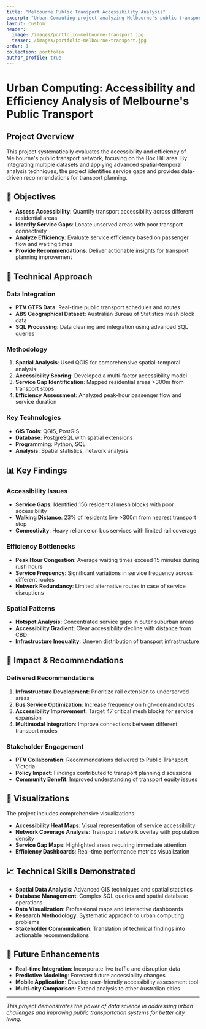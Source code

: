 ```yaml
---
title: "Melbourne Public Transport Accessibility Analysis"
excerpt: "Urban Computing project analyzing Melbourne's public transport network accessibility and efficiency using GIS and data science techniques."
layout: custom
header:
  image: /images/portfolio-melbourne-transport.jpg
  teaser: /images/portfolio-melbourne-transport.jpg
order: 1
collection: portfolio
author_profile: true
---
```


# Urban Computing: Accessibility and Efficiency Analysis of Melbourne's Public Transport

## Project Overview

This project systematically evaluates the accessibility and efficiency of Melbourne's public transport network, focusing on the Box Hill area. By integrating multiple datasets and applying advanced spatial-temporal analysis techniques, the project identifies service gaps and provides data-driven recommendations for transport planning.

## 🎯 Objectives

- **Assess Accessibility**: Quantify transport accessibility across different residential areas
- **Identify Service Gaps**: Locate unserved areas with poor transport connectivity
- **Analyze Efficiency**: Evaluate service efficiency based on passenger flow and waiting times
- **Provide Recommendations**: Deliver actionable insights for transport planning improvement

## 🔧 Technical Approach

### Data Integration
- **PTV GTFS Data**: Real-time public transport schedules and routes
- **ABS Geographical Dataset**: Australian Bureau of Statistics mesh block data
- **SQL Processing**: Data cleaning and integration using advanced SQL queries

### Methodology
1. **Spatial Analysis**: Used QGIS for comprehensive spatial-temporal analysis
2. **Accessibility Scoring**: Developed a multi-factor accessibility model
3. **Service Gap Identification**: Mapped residential areas >300m from transport stops
4. **Efficiency Assessment**: Analyzed peak-hour passenger flow and service duration

### Key Technologies
- **GIS Tools**: QGIS, PostGIS
- **Database**: PostgreSQL with spatial extensions
- **Programming**: Python, SQL
- **Analysis**: Spatial statistics, network analysis

## 📊 Key Findings

### Accessibility Issues
- **Service Gaps**: Identified 156 residential mesh blocks with poor accessibility
- **Walking Distance**: 23% of residents live >300m from nearest transport stop
- **Connectivity**: Heavy reliance on bus services with limited rail coverage

### Efficiency Bottlenecks
- **Peak Hour Congestion**: Average waiting times exceed 15 minutes during rush hours
- **Service Frequency**: Significant variations in service frequency across different routes
- **Network Redundancy**: Limited alternative routes in case of service disruptions

### Spatial Patterns
- **Hotspot Analysis**: Concentrated service gaps in outer suburban areas
- **Accessibility Gradient**: Clear accessibility decline with distance from CBD
- **Infrastructure Inequality**: Uneven distribution of transport infrastructure

## 🚀 Impact & Recommendations

### Delivered Recommendations
1. **Infrastructure Development**: Prioritize rail extension to underserved areas
2. **Bus Service Optimization**: Increase frequency on high-demand routes
3. **Accessibility Improvement**: Target 47 critical mesh blocks for service expansion
4. **Multimodal Integration**: Improve connections between different transport modes

### Stakeholder Engagement
- **PTV Collaboration**: Recommendations delivered to Public Transport Victoria
- **Policy Impact**: Findings contributed to transport planning discussions
- **Community Benefit**: Improved understanding of transport equity issues

## 🎨 Visualizations

The project includes comprehensive visualizations:
- **Accessibility Heat Maps**: Visual representation of service accessibility
- **Network Coverage Analysis**: Transport network overlay with population density
- **Service Gap Maps**: Highlighted areas requiring immediate attention
- **Efficiency Dashboards**: Real-time performance metrics visualization

## 📈 Technical Skills Demonstrated

- **Spatial Data Analysis**: Advanced GIS techniques and spatial statistics
- **Database Management**: Complex SQL queries and spatial database operations
- **Data Visualization**: Professional maps and interactive dashboards
- **Research Methodology**: Systematic approach to urban computing problems
- **Stakeholder Communication**: Translation of technical findings into actionable recommendations

## 🔮 Future Enhancements

- **Real-time Integration**: Incorporate live traffic and disruption data
- **Predictive Modeling**: Forecast future accessibility changes
- **Mobile Application**: Develop user-friendly accessibility assessment tool
- **Multi-city Comparison**: Extend analysis to other Australian cities

---

*This project demonstrates the power of data science in addressing urban challenges and improving public transportation systems for better city living.* 